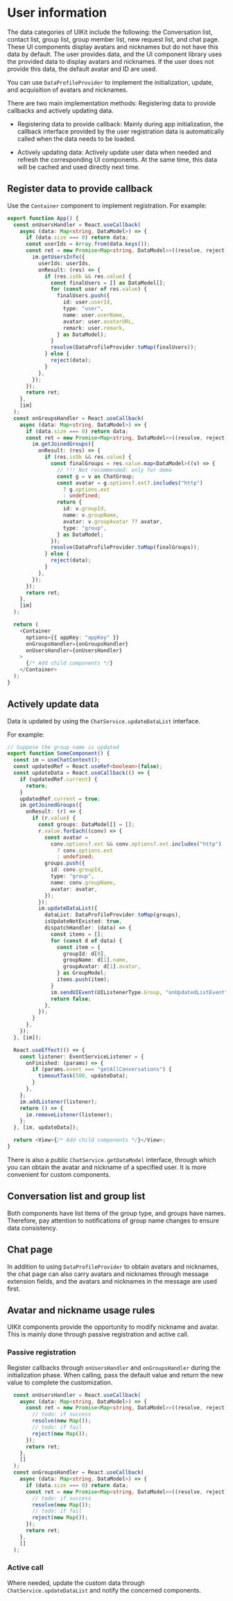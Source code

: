 # User information

The data categories of UIKit include the following: the Conversation list, contact list, group list, group member list, new request list, and chat page. These UI components display avatars and nicknames but do not have this data by default. The user provides data, and the UI component library uses the provided data to display avatars and nicknames. If the user does not provide this data, the default avatar and ID are used.

You can use `DataProfileProvider` to implement the initialization, update, and acquisition of avatars and nicknames.

There are two main implementation methods: Registering data to provide callbacks and actively updating data.

- Registering data to provide callback: Mainly during app initialization, the callback interface provided by the user registration data is automatically called when the data needs to be loaded.

- Actively updating data: Actively update user data when needed and refresh the corresponding UI components. At the same time, this data will be cached and used directly next time.

## Register data to provide callback

Use the `Container` component to implement registration. For example:

```typescript
export function App() {
  const onUsersHandler = React.useCallback(
    async (data: Map<string, DataModel>) => {
      if (data.size === 0) return data;
      const userIds = Array.from(data.keys());
      const ret = new Promise<Map<string, DataModel>>((resolve, reject) => {
        im.getUsersInfo({
          userIds: userIds,
          onResult: (res) => {
            if (res.isOk && res.value) {
              const finalUsers = [] as DataModel[];
              for (const user of res.value) {
                finalUsers.push({
                  id: user.userId,
                  type: "user",
                  name: user.userName,
                  avatar: user.avatarURL,
                  remark: user.remark,
                } as DataModel);
              }
              resolve(DataProfileProvider.toMap(finalUsers));
            } else {
              reject(data);
            }
          },
        });
      });
      return ret;
    },
    [im]
  );
  const onGroupsHandler = React.useCallback(
    async (data: Map<string, DataModel>) => {
      if (data.size === 0) return data;
      const ret = new Promise<Map<string, DataModel>>((resolve, reject) => {
        im.getJoinedGroups({
          onResult: (res) => {
            if (res.isOk && res.value) {
              const finalGroups = res.value.map<DataModel>((v) => {
                // !!! Not recommended: only for demo
                const g = v as ChatGroup;
                const avatar = g.options?.ext?.includes("http")
                  ? g.options.ext
                  : undefined;
                return {
                  id: v.groupId,
                  name: v.groupName,
                  avatar: v.groupAvatar ?? avatar,
                  type: "group",
                } as DataModel;
              });
              resolve(DataProfileProvider.toMap(finalGroups));
            } else {
              reject(data);
            }
          },
        });
      });
      return ret;
    },
    [im]
  );

  return (
    <Container
      options={{ appKey: "appKey" }}
      onGroupsHandler={onGroupsHandler}
      onUsersHandler={onUsersHandler}
    >
      {/* Add child components */}
    </Container>
  );
}
```

## Actively update data

Data is updated by using the `ChatService.updateDataList` interface.

For example:

```typescript
// Suppose the group name is updated
export function SomeComponent() {
  const im = useChatContext();
  const updatedRef = React.useRef<boolean>(false);
  const updateData = React.useCallback(() => {
    if (updatedRef.current) {
      return;
    }
    updatedRef.current = true;
    im.getJoinedGroups({
      onResult: (r) => {
        if (r.value) {
          const groups: DataModel[] = [];
          r.value.forEach((conv) => {
            const avatar =
              conv.options?.ext && conv.options?.ext.includes("http")
                ? conv.options.ext
                : undefined;
            groups.push({
              id: conv.groupId,
              type: "group",
              name: conv.groupName,
              avatar: avatar,
            });
          });
          im.updateDataList({
            dataList: DataProfileProvider.toMap(groups),
            isUpdateNotExisted: true,
            dispatchHandler: (data) => {
              const items = [];
              for (const d of data) {
                const item = {
                  groupId: d[0],
                  groupName: d[1].name,
                  groupAvatar: d[1].avatar,
                } as GroupModel;
                items.push(item);
              }
              im.sendUIEvent(UIListenerType.Group, "onUpdatedListEvent", items);
              return false;
            },
          });
        }
      },
    });
  }, [im]);

  React.useEffect(() => {
    const listener: EventServiceListener = {
      onFinished: (params) => {
        if (params.event === "getAllConversations") {
          timeoutTask(500, updateData);
        }
      },
    };
    im.addListener(listener);
    return () => {
      im.removeListener(listener);
    };
  }, [im, updateData]);

  return <View>{/* Add child components */}</View>;
}
```

There is also a public `ChatService.getDataModel` interface, through which you can obtain the avatar and nickname of a specified user. It is more convenient for custom components.

## Conversation list and group list 

Both components have list items of the group type, and groups have names. Therefore, pay attention to notifications of group name changes to ensure data consistency.

## Chat page

In addition to using `DataProfileProvider` to obtain avatars and nicknames, the chat page can also carry avatars and nicknames through message extension fields, and the avatars and nicknames in the message are used first.

## Avatar and nickname usage rules

UIKit components provide the opportunity to modify nickname and avatar. This is mainly done through passive registration and active call.

### Passive registration

Register callbacks through `onUsersHandler` and `onGroupsHandler` during the initialization phase. When calling, pass the default value and return the new value to complete the customization.

```typescript
  const onUsersHandler = React.useCallback(
    async (data: Map<string, DataModel>) => {
      const ret = new Promise<Map<string, DataModel>>((resolve, reject) => {
        // todo: if success
        resolve(new Map());
        // todo: if fail
        reject(new Map());
      });
      return ret;
    },
    []
  );
  const onGroupsHandler = React.useCallback(
    async (data: Map<string, DataModel>) => {
      if (data.size === 0) return data;
      const ret = new Promise<Map<string, DataModel>>((resolve, reject) => {
        // todo: if success
        resolve(new Map());
        // todo: if fail
        reject(new Map());
      });
      return ret;
    },
    []
  );
```

### Active call

Where needed, update the custom data through `ChatService.updateDataList` and notify the concerned components.